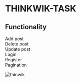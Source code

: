# THINKWIK-TASK
## Functionality
Add post \
Delete post \
Update post \
Login \
Register \
Pagination 


![thinwik](https://user-images.githubusercontent.com/86949269/179194401-0d05468c-46f2-4a2e-9b46-809ce3e704a0.gif)


